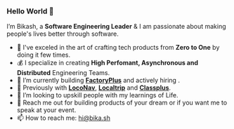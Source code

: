### Hello World 👋

<!--
**beeeku/beeeku** is a ✨ _special_ ✨ repository because its `README.md` (this file) appears on your GitHub profile.
-->

I’m Bikash, a **Software Engineering Leader** & I am passionate about making people's lives better through software.

- :rocket: I've exceled in the art of crafting tech products from **Zero to One** by doing it few times.
- :moneybag: I specialize in creating **High Perfomant, Asynchronous and Distributed** Engineering Teams.
- 🔭 I’m currently building **[FactoryPlus](https://factoryplus.in/)** and actively hiring . 
- :briefcase: Previously with **[LocoNav](https://loconav.com)**,  **[Localtrip](https://github.com/localtrip-tech)** and **[Classplus](https://classplusapp.com)**.
- 👯 I’m looking to upskill people with my learnings of Life.
- 💬 Reach me out for building products of your dream or if you want me to speak at your event.
- 📫 How to reach me: [hi@bika.sh](mailto://hi@bika.sh)
